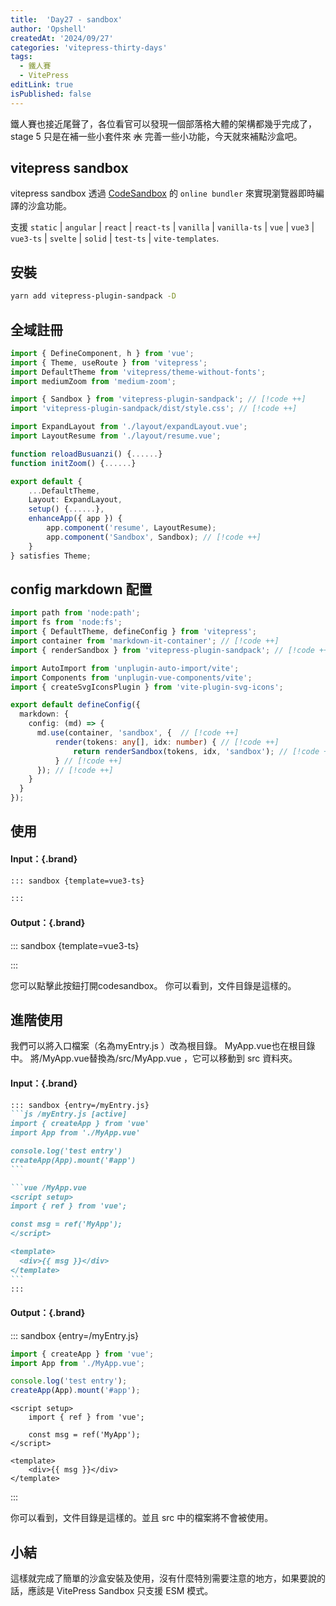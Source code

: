 ```yaml
---
title:  'Day27 - sandbox'
author: 'Opshell'
createdAt: '2024/09/27'
categories: 'vitepress-thirty-days'
tags:
  - 鐵人賽
  - VitePress
editLink: true
isPublished: false
---
```


鐵人賽也接近尾聲了，各位看官可以發現一個部落格大體的架構都幾乎完成了，stage 5 只是在補一些小套件來 ~~水~~ 完善一些小功能，今天就來補點沙盒吧。

## vitepress sandbox
vitepress sandbox 透過 [CodeSandbox](https://codesandbox.io/) 的 `online bundler` 來實現瀏覽器即時編譯的沙盒功能。

支援 `static` | `angular` | `react` | `react-ts` | `vanilla` | `vanilla-ts` | `vue` | `vue3` | `vue3-ts` | `svelte` | `solid` | `test-ts` | `vite-templates`.

## 安裝
```sh
yarn add vitepress-plugin-sandpack -D
```

## 全域註冊
```ts
import { DefineComponent, h } from 'vue';
import { Theme, useRoute } from 'vitepress';
import DefaultTheme from 'vitepress/theme-without-fonts';
import mediumZoom from 'medium-zoom';

import { Sandbox } from 'vitepress-plugin-sandpack'; // [!code ++]
import 'vitepress-plugin-sandpack/dist/style.css'; // [!code ++]

import ExpandLayout from './layout/expandLayout.vue';
import LayoutResume from './layout/resume.vue';

function reloadBusuanzi() {......}
function initZoom() {......}

export default {
    ...DefaultTheme,
    Layout: ExpandLayout,
    setup() {......},
    enhanceApp({ app }) {
        app.component('resume', LayoutResume);
        app.component('Sandbox', Sandbox); // [!code ++]
    }
} satisfies Theme;
```
## config markdown 配置
```ts
import path from 'node:path';
import fs from 'node:fs';
import { DefaultTheme, defineConfig } from 'vitepress';
import container from 'markdown-it-container'; // [!code ++]
import { renderSandbox } from 'vitepress-plugin-sandpack'; // [!code ++]

import AutoImport from 'unplugin-auto-import/vite';
import Components from 'unplugin-vue-components/vite';
import { createSvgIconsPlugin } from 'vite-plugin-svg-icons';

export default defineConfig({
  markdown: {
    config: (md) => {
      md.use(container, 'sandbox', {  // [!code ++]
          render(tokens: any[], idx: number) { // [!code ++]
              return renderSandbox(tokens, idx, 'sandbox'); // [!code ++]
          } // [!code ++]
      }); // [!code ++]
    }
  }
});
```

## 使用

<div class="in-out-demo-block">

#### Input：{.brand}
```md
::: sandbox {template=vue3-ts}

:::
```

#### Output：{.brand}
::: sandbox {template=vue3-ts}

:::

</div>

您可以點擊此按鈕打開codesandbox。
你可以看到，文件目錄是這樣的。

## 進階使用
我們可以將入口檔案（名為myEntry.js ）改為根目錄。
MyApp.vue也在根目錄中。
將/MyApp.vue替換為/src/MyApp.vue ，它可以移動到 src 資料夾。

<div class="in-out-demo-block">

#### Input：{.brand}
````md
::: sandbox {entry=/myEntry.js}
```js /myEntry.js [active]
import { createApp } from 'vue'
import App from './MyApp.vue'

console.log('test entry')
createApp(App).mount('#app')
```

```vue /MyApp.vue
<script setup>
import { ref } from 'vue';

const msg = ref('MyApp');
</script>

<template>
  <div>{{ msg }}</div>
</template>
```
:::
````

#### Output：{.brand}
::: sandbox {entry=/myEntry.js}
```js /myEntry.js [active]
import { createApp } from 'vue';
import App from './MyApp.vue';

console.log('test entry');
createApp(App).mount('#app');
```

```vue /MyApp.vue
<script setup>
    import { ref } from 'vue';

    const msg = ref('MyApp');
</script>

<template>
    <div>{{ msg }}</div>
</template>
```
:::
</div>

你可以看到，文件目錄是這樣的。並且 src 中的檔案將不會被使用。

## 小結
這樣就完成了簡單的沙盒安裝及使用，沒有什麼特別需要注意的地方，如果要說的話，應該是 VitePress Sandbox 只支援 ESM 模式。
